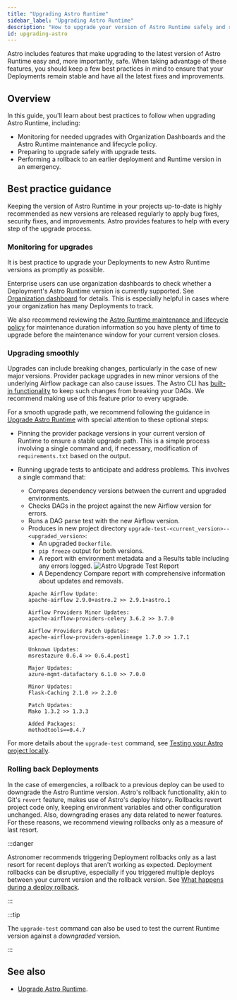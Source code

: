 ```yaml
---
title: "Upgrading Astro Runtime"
sidebar_label: "Upgrading Astro Runtime"
description: "How to upgrade your version of Astro Runtime safely and rollback if necessary."
id: upgrading-astro
---
```


Astro includes features that make upgrading to the latest version of Astro Runtime easy and, more importantly, safe. When taking advantage of these features, you should keep a few best practices in mind to ensure that your Deployments remain stable and have all the latest fixes and improvements.

## Overview

In this guide, you'll learn about best practices to follow when upgrading Astro Runtime, including:

- Monitoring for needed upgrades with Organization Dashboards and the Astro Runtime maintenance and lifecycle policy.
- Preparing to upgrade safely with upgrade tests. 
- Performing a rollback to an earlier deployment and Runtime version in an emergency.

## Best practice guidance

Keeping the version of Astro Runtime in your projects up-to-date is highly recommended as new versions are released regularly to apply bug fixes, security fixes, and improvements. Astro provides features to help with every step of the upgrade process.
### Monitoring for upgrades

It is best practice to upgrade your Deployments to new Astro Runtime versions as promptly as possible.

Enterprise users can use organization dashboards to check whether a Deployment's Astro Runtime version is currently supported. See [Organization dashboard](https://docs.astronomer.io/astro/organization-dashboard#deployment-detail) for details. This is especially helpful in cases where your organization has many Deployments to track.

We also recommend reviewing the [Astro Runtime maintenance and lifecycle policy](https://docs.astronomer.io/astro/runtime-version-lifecycle-policy#astro-runtime-maintenance-policy) for maintenance duration information so you have plenty of time to upgrade before the maintenance window for your current version closes.

### Upgrading smoothly 

Upgrades can include breaking changes, particularly in the case of new major versions. Provider package upgrades in new minor versions of the underlying Airflow package can also cause issues. The Astro CLI has [built-in functionality](https://docs.astronomer.io/astro/cli/test-your-astro-project-locally#test-before-an-astro-runtime-upgrade) to keep such changes from breaking your DAGs. We recommend making use of this feature prior to every upgrade.

For a smooth upgrade path, we recommend following the guidance in [Upgrade Astro Runtime](https://docs.astronomer.io/astro/upgrade-runtime) with special attention to these optional steps: 
- Pinning the provider package versions in your current version of Runtime to ensure a stable upgrade path. This is a simple process involving a single command and, if necessary, modification of `requirements.txt` based on the output.
- Running upgrade tests to anticipate and address problems. This involves a single command that:

	- Compares dependency versions between the current and upgraded environments.
	- Checks DAGs in the project against the new Airflow version for errors.
	- Runs a DAG parse test with the new Airflow version.
	- Produces in new project directory `upgrade-test-<current_version>--<upgraded_version>`:
		- An upgraded `Dockerfile`.
		- `pip freeze` output for both versions.
		- A report with environment metadata and a Results table including any errors logged.
		![Astro Upgrade Test Report](/img/guides/astro-upgrade_test_report.png)
		- A Dependency Compare report with comprehensive information about updates and removals. 
		```text
		Apache Airflow Update:
		apache-airflow 2.9.0+astro.2 >> 2.9.1+astro.1

		Airflow Providers Minor Updates:
		apache-airflow-providers-celery 3.6.2 >> 3.7.0

		Airflow Providers Patch Updates:
		apache-airflow-providers-openlineage 1.7.0 >> 1.7.1

		Unknown Updates:
		msrestazure 0.6.4 >> 0.6.4.post1

		Major Updates:
		azure-mgmt-datafactory 6.1.0 >> 7.0.0

		Minor Updates:
		Flask-Caching 2.1.0 >> 2.2.0

		Patch Updates:
		Mako 1.3.2 >> 1.3.3

		Added Packages:
		methodtools==0.4.7

		```

For more details about the `upgrade-test` command, see [Testing your Astro project locally](https://docs.astronomer.io/astro/cli/test-your-astro-project-locally#test-before-an-astro-runtime-upgrade).

### Rolling back Deployments
In the case of emergencies, a rollback to a previous deploy can be used to downgrade the Astro Runtime version. Astro's rollback functionality, akin to Git's `revert` feature, makes use of Astro's deploy history. Rollbacks revert project code only, keeping environment variables and other configuration unchanged. Also, downgrading erases any data related to newer features. For these reasons, we recommend viewing rollbacks only as a measure of last resort.


:::danger

Astronomer recommends triggering Deployment rollbacks only as a last resort for recent deploys that aren't working as expected. Deployment rollbacks can be disruptive, especially if you triggered multiple deploys between your current version and the rollback version. See [What happens during a deploy rollback](https://docs.astronomer.io/astro/upgrade-runtime#step-3-optional-run-upgrade-tests-with-the-astro-cli:~:text=What%20happens%20during%20a%20deploy%20rollback).

:::

:::tip

The `upgrade-test` command can also be used to test the current Runtime version against a _downgraded_ version.

:::

## See also 

- [Upgrade Astro Runtime](https://docs.astronomer.io/astro/upgrade-runtime#step-3-optional-run-upgrade-tests-with-the-astro-cli).

